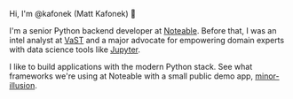 Hi, I'm @kafonek (Matt Kafonek) :wave:

I'm a senior Python backend developer at [Noteable](https://noteable.io).  Before that, I was an intel analyst at [VaST](https://www.vast-inc.com/) and a major advocate for empowering domain experts with data science tools like [Jupyter](https://jupyter.org).

I like to build applications with the modern Python stack.  See what frameworks we're using at Noteable with a small public demo app, [minor-illusion](https://github.com/noteable-io/minor-illusion).

